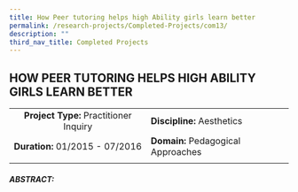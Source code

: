 ```yaml
---
title: How Peer tutoring helps high Ability girls learn better
permalink: /research-projects/Completed-Projects/com13/
description: ""
third_nav_title: Completed Projects
---
```

## HOW PEER TUTORING HELPS HIGH ABILITY GIRLS LEARN BETTER

|   |   |
|:-:|---|
| **Project Type:** Practitioner Inquiry  | **Discipline:** Aesthetics  |
| **Duration:** 01/2015 - 07/2016  | **Domain:** Pedagogical Approaches  |
|   |   |

##### ABSTRACT:

